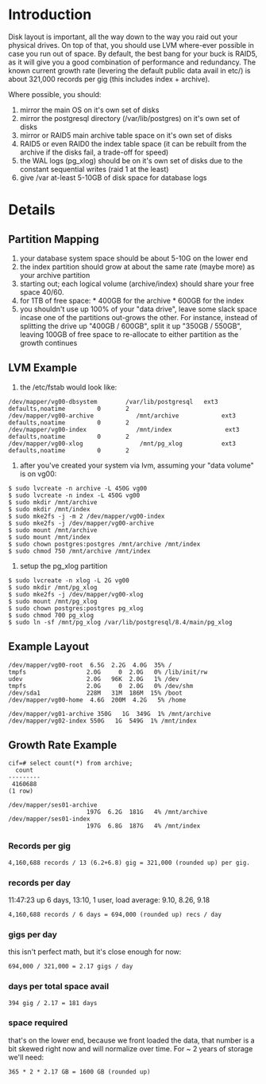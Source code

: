 # Introduction #

Disk layout is important, all the way down to the way you raid out your physical drives. On top of that, you should use LVM where-ever possible in case you run out of space. By default, the best bang for your buck is RAID5, as it will give you a good combination of performance and redundancy. The known current growth rate (levering the default public data avail in etc/) is about 321,000 records per gig (this includes index + archive).

Where possible, you should:

  1. mirror the main OS on it's own set of disks
  1. mirror the postgresql directory (/var/lib/postgres) on it's own set of disks
  1. mirror or RAID5 main archive table space on it's own set of disks
  1. RAID5 or even RAID0 the index table space (it can be rebuilt from the archive if the disks fail, a trade-off for speed)
  1. the WAL logs (pg\_xlog) should be on it's own set of disks due to the constant sequential writes (raid 1 at the least)
  1. give /var at-least 5-10GB of disk space for database logs

# Details #
## Partition Mapping ##
  1. your database system space should be about 5-10G on the lower end
  1. the index partition should grow at about the same rate (maybe more) as your archive partition
  1. starting out; each logical volume (archive/index) should share your free space 40/60.
  1. for 1TB of free space:
    * 400GB for the archive
    * 600GB for the index
  1. you shouldn't use up 100% of your "data drive", leave some slack space incase one of the partitions out-grows the other. For instance, instead of splitting the drive up "400GB / 600GB", split it up "350GB / 550GB", leaving 100GB of free space to re-allocate to either partition as the growth continues

## LVM Example ##

  1. the /etc/fstab would look like:
```
/dev/mapper/vg00-dbsystem        /var/lib/postgresql   ext3    defaults,noatime         0       2
/dev/mapper/vg00-archive            /mnt/archive            ext3    defaults,noatime         0       2
/dev/mapper/vg00-index              /mnt/index               ext3    defaults,noatime         0       2
/dev/mapper/vg00-xlog                /mnt/pg_xlog           ext3    defaults,noatime         0       2
```
  1. after you've created your system via lvm, assuming your "data volume" is on vg00:
```
$ sudo lvcreate -n archive -L 450G vg00
$ sudo lvcreate -n index -L 450G vg00
$ sudo mkdir /mnt/archive
$ sudo mkdir /mnt/index
$ sudo mke2fs -j -m 2 /dev/mapper/vg00-index
$ sudo mke2fs -j /dev/mapper/vg00-archive
$ sudo mount /mnt/archive
$ sudo mount /mnt/index
$ sudo chown postgres:postgres /mnt/archive /mnt/index
$ sudo chmod 750 /mnt/archive /mnt/index
```
  1. setup the pg\_xlog partition
```
$ sudo lvcreate -n xlog -L 2G vg00
$ sudo mkdir /mnt/pg_xlog
$ sudo mke2fs -j /dev/mapper/vg00-xlog
$ sudo mount /mnt/pg_xlog
$ sudo chown postgres:postgres pg_xlog
$ sudo chmod 700 pg_xlog
$ sudo ln -sf /mnt/pg_xlog /var/lib/postgresql/8.4/main/pg_xlog
```
## Example Layout ##
```
/dev/mapper/vg00-root  6.5G  2.2G  4.0G  35% /
tmpfs                 2.0G     0  2.0G   0% /lib/init/rw
udev                  2.0G   96K  2.0G   1% /dev
tmpfs                 2.0G     0  2.0G   0% /dev/shm
/dev/sda1             228M   31M  186M  15% /boot
/dev/mapper/vg00-home  4.6G  200M  4.2G   5% /home

/dev/mapper/vg01-archive 350G   1G  349G  1% /mnt/archive
/dev/mapper/vg02-index 550G   1G  549G  1% /mnt/index
```
## Growth Rate Example ##
```
cif=# select count(*) from archive;
  count  
---------
 4160688
(1 row)

/dev/mapper/ses01-archive
                      197G  6.2G  181G   4% /mnt/archive
/dev/mapper/ses01-index
                      197G  6.8G  187G   4% /mnt/index
```

### Records per gig ###
```
4,160,688 records / 13 (6.2+6.8) gig = 321,000 (rounded up) per gig.
```
### records per day ###

11:47:23 up 6 days, 13:10,  1 user,  load average: 9.10, 8.26, 9.18
```
4,160,688 records / 6 days = 694,000 (rounded up) recs / day
```
### gigs per day ###

this isn't perfect math, but it's close enough for now:
```
694,000 / 321,000 = 2.17 gigs / day
```
### days per total space avail ###
```
394 gig / 2.17 = 181 days
```
### space required ###

that's on the lower end, because we front loaded the data, that number is a bit skewed right now and will normalize over time. For ~ 2 years of storage we'll need:
```
365 * 2 * 2.17 GB = 1600 GB (rounded up)
```